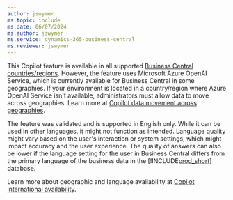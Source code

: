 ```yaml
---
author: jswymer
ms.topic: include
ms.date: 06/07/2024
ms.author: jswymer
ms.service: dynamics-365-business-central
ms.reviewer: jswymer
---
```

This Copilot feature is available in all supported [Business Central countries/regions](/dynamics365/business-central/dev-itpro/compliance/apptest-countries-and-translations). However, the feature uses Microsoft Azure OpenAI Service, which is currently available for Business Central in some geographies. If your environment is located in a country/region where Azure OpenAI Service isn't available, administrators must allow data to move across geographies. Learn more at [Copilot data movement across geographies](/dynamics365/business-central/ai-copilot-data-movement).

The feature was validated and is supported in English only. While it can be used in other languages, it might not function as intended. Language quality might vary based on the user's interaction or system settings, which might impact accuracy and the user experience. The quality of answers can also be lower if the language setting for the user in Business Central differs from the primary language of the business data in the [!INCLUDE[prod_short](prod_short.md)] database.

Learn more about geographic and language availability at [Copilot international availability](https://aka.ms/bapcopilot-intl-report-external).
